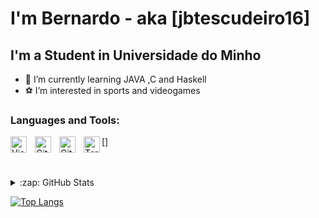 # I'm Bernardo  - aka [jbtescudeiro16] 


## I'm a Student in Universidade do Minho

- 🔭 I’m currently learning JAVA ,C and Haskell
- ⚽ I’m interested in sports and videogames


### Languages and Tools:

[<img align="left" alt="Visual Studio Code" width="26px" src="https://cdn.jsdelivr.net/gh/devicons/devicon/icons/vscode/vscode-original.svg" style="padding-right:10px;" />]
[<img align="left" alt="GitHub" width="26px" src="https://user-images.githubusercontent.com/3369400/139447912-e0f43f33-6d9f-45f8-be46-2df5bbc91289.png" style="padding-right:10px;" />](https://www.youtube.com/playlist?list=PLkwxH9e_vrAJ0WbEsFA9W3I1W-g_BTsbt#gh-dark-mode-only)
[<img align="left" alt="GitHub" width="26px" src="https://user-images.githubusercontent.com/3369400/139448065-39a229ba-4b06-434b-bc67-616e2ed80c8f.png" style="padding-right:10px;" />](https://www.youtube.com/playlist?list=PLkwxH9e_vrAJ0WbEsFA9W3I1W-g_BTsbt#gh-light-mode-only)
[<img align="left" alt="Terminal" width="26px" src="./img/terminal-light.svg" />](https://www.youtube.com/playlist?list=PLkwxH9e_vrAJ0WbEsFA9W3I1W-g_BTsbt#gh-light-mode-only)



<br />
<br />




</details>

<details>
  <summary>:zap: GitHub Stats</summary>

  <img align="left" alt="jbtescudeiro16s GitHub Stats" src="https://github-readme-stats.vercel.app/api?username=jbtescudeiro16&show_icons=true&hide_border=false&title_color=ff652f&icon_color=FFE400&bg_color=09131B&text_color=ffffff&border_color=0c1a25" />


</details>

[![Top Langs](https://github-readme-stats.vercel.app/api/top-langs/?username=jbtescudeiro16&langs_count=8)](https://github.com/anuraghazra/github-readme-stats)
